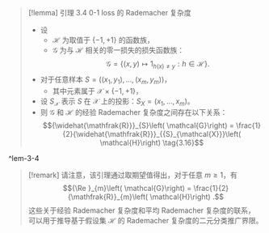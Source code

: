 
> [!lemma] 引理 3.4 0-1 loss 的 Rademacher 复杂度
> - 设
> 	-  $\mathcal{H}$ 为取值于 $\{ - 1, + 1\}$ 的函数族，
> 	- $\mathcal{G}$ 为与 $\mathcal{H}$ 相关的零一损失的损失函数族：
> $$\mathcal{G} = \{ \left( {x,y}\right) \mapsto {1}_{h\left( x\right) \neq y} : h \in \mathcal{H}\} .$$
> - 对于任意样本 $S = \left( {\left( {{x}_{1},{y}_{1}}\right) ,\ldots ,\left( {{x}_{m},{y}_{m}}\right) }\right)$，
> 	- 其中元素属于 $\mathcal{X} \times \{ - 1, + 1\}$，
> - 设 ${S}_{\mathcal{X}}$ 表示 $S$ 在 $\mathcal{X}$ 上的投影：${S}_{X} = \left( {{x}_{1},\ldots ,{x}_{m}}\right)$。
> - 则 $\mathcal{G}$ 和 $\mathcal{H}$ 的经验 Rademacher 复杂度之间存在以下关系：
> $${\widehat{\mathfrak{R}}}_{S}\left( \mathcal{G}\right) = \frac{1}{2}{\widehat{\mathfrak{R}}}_{{S}_{\mathcal{X}}}\left( \mathcal{H}\right) \tag{3.16}$$

^lem-3-4

> [!remark]
> 请注意，该引理通过取期望值得出，对于任意 $m \geq 1$，有
> $${\Re }_{m}\left( \mathcal{G}\right) = \frac{1}{2}{\mathfrak{R}}_{m}\left( \mathcal{H}\right) .$$
> 这些关于经验 Rademacher 复杂度和平均 Rademacher 复杂度的联系，
> 可以用于推导基于假设集 $\mathcal{H}$ 的 Rademacher 复杂度的二元分类推广界限。
